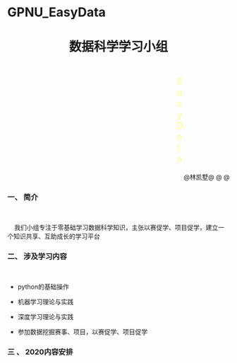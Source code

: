 # GPNU_EasyData
<h1 align="center">数据科学学习小组</h1>
<div style="color:#FFFDB1;
            background-color:#87B9FF;
            margin-left: 4in ;
            margin-right: 5.26in ;
            margin-top: 0.5in;">
    <h2 align="center">EasyData</h2>
</div>

<div align="right">@林凯墅@ @ @</div>

### 一、 简介
<br/>

&nbsp;&nbsp;&nbsp;&nbsp;我们小组专注于零基础学习数据科学知识，主张以赛促学、项目促学，建立一个知识共享、互助成长的学习平台


### 二、 涉及学习内容
<br/>

- python的基础操作


- 机器学习理论与实践


- 深度学习理论与实践


- 参加数据挖掘赛事、项目，以赛促学、项目促学



### 三 、 2020内容安排
